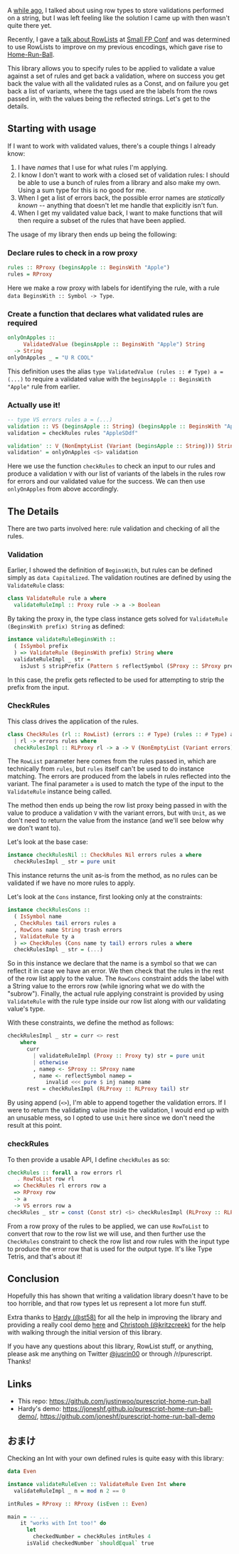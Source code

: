 A [while ago](http://qiita.com/kimagure/items/5c248844ab28c8c91b16), I talked about using row types to store validations performed on a string, but I was left feeling like the solution I came up with then wasn't quite there yet.

Recently, I gave a [talk about RowLists](https://www.reddit.com/r/purescript/comments/6xs5f2/rowlist_fun_with_purescript_slides_from_small_fp/) at [Small FP Conf](http://clojutre.org/2017/) and was determined to use RowLists to improve on my previous encodings, which gave rise to [Home-Run-Ball](https://github.com/justinwoo/purescript-home-run-ball).

This library allows you to specify rules to be applied to validate a value against a set of rules and get back a validation, where on success you get back the value with all the validated rules as a Const, and on failure you get back a list of variants, where the tags used are the labels from the rows passed in, with the values being the reflected strings. Let's get to the details.

## Starting with usage

If I want to work with validated values, there's a couple things I already know:

1. I have *names* that I use for what rules I'm applying.
2. I know I don't want to work with a closed set of validation rules: I should be able to use a bunch of rules from a library and also make my own. Using a sum type for this is no good for me.
3. When I get a list of errors back, the possible error names are *statically known* -- anything that doesn't let me handle that explicitly isn't fun.
4. When I get my validated value back, I want to make functions that will then require a subset of the rules that have been applied.

The usage of my library then ends up being the following:

### Declare rules to check in a row proxy

```hs
rules :: RProxy (beginsApple :: BeginsWith "Apple")
rules = RProxy
```

Here we make a row proxy with labels for identifying the rule, with a rule `data BeginsWith :: Symbol -> Type`.

### Create a function that declares what validated rules are required

```hs
onlyOnApples ::
     ValidatedValue (beginsApple :: BeginsWith "Apple") String
  -> String
onlyOnApples _ = "U R COOL"
```

This definition uses the alias `type ValidatedValue (rules :: # Type) a = (...)` to require a validated value with the `beginsApple :: BeginsWith "Apple"` rule from earlier.

### Actually use it!

```hs
-- type VS errors rules a = (...)
validation :: VS (beginsApple :: String) (beginsApple :: BeginsWith "Apple") String
validation = checkRules rules "AppleSDdf"

validation' :: V (NonEmptyList (Variant (beginsApple :: String))) String
validation' = onlyOnApples <$> validation
```

Here we use the function `checkRules` to check an input to our rules and produce a validation `V` with our list of variants of the labels in the rules row for errors and our validated value for the success. We can then use `onlyOnApples` from above accordingly.

## The Details

There are two parts involved here: rule validation and checking of all the rules.

### Validation

Earlier, I showed the definition of `BeginsWith`, but rules can be defined simply as `data Capitalized`. The validation routines are defined by using the `ValidateRule` class:

```hs
class ValidateRule rule a where
  validateRuleImpl :: Proxy rule -> a -> Boolean
```

By taking the proxy in, the type class instance gets solved for `ValidateRule (BeginsWith prefix) String` as defined:

```hs
instance validateRuleBeginsWith ::
  ( IsSymbol prefix
  ) => ValidateRule (BeginsWith prefix) String where
  validateRuleImpl _ str =
    isJust $ stripPrefix (Pattern $ reflectSymbol (SProxy :: SProxy prefix)) str
```

In this case, the prefix gets reflected to be used for attempting to strip the prefix from the input.

### CheckRules

This class drives the application of the rules.

```hs
class CheckRules (rl :: RowList) (errors :: # Type) (rules :: # Type) a
  | rl -> errors rules where
  checkRulesImpl :: RLProxy rl -> a -> V (NonEmptyList (Variant errors)) Unit
```

The `RowList` parameter here comes from the rules passed in, which are technically from `rules`, but `rules` itself can't be used to do instance matching. The errors are produced from the labels in rules reflected into the variant. The final parameter `a` is used to match the type of the input to the `ValidateRule` instance being called.

The method then ends up being the row list proxy being passed in with the value to produce a validation `V` with the variant errors, but with `Unit`, as we don't need to return the value from the instance (and we'll see below why we don't want to).

Let's look at the base case:

```hs
instance checkRulesNil :: CheckRules Nil errors rules a where
  checkRulesImpl _ str = pure unit
```

This instance returns the unit as-is from the method, as no rules can be validated if we have no more rules to apply.

Let's look at the `Cons` instance, first looking only at the constraints:

```hs
instance checkRulesCons ::
  ( IsSymbol name
  , CheckRules tail errors rules a
  , RowCons name String trash errors
  , ValidateRule ty a
  ) => CheckRules (Cons name ty tail) errors rules a where
  checkRulesImpl _ str = (...)
```

So in this instance we declare that the name is a symbol so that we can reflect it in case we have an error. We then check that the rules in the rest of the row list apply to the value. The `RowCons` constraint adds the label with a String value to the errors row (while ignoring what we do with the "subrow"). Finally, the actual rule applying constraint is provided by using `ValidateRule` with the rule type inside our row list along with our validating value's type.

With these constraints, we define the method as follows:

```hs
checkRulesImpl _ str = curr <> rest
    where
      curr
        | validateRuleImpl (Proxy :: Proxy ty) str = pure unit
        | otherwise
        , namep <- SProxy :: SProxy name
        , name <- reflectSymbol namep =
            invalid <<< pure $ inj namep name
      rest = checkRulesImpl (RLProxy :: RLProxy tail) str
```

By using append (`<>`), I'm able to append together the validation errors. If I were to return the validating value inside the validation, I would end up with an unusable mess, so I opted to use `Unit` here since we don't need the result at this point.

### checkRules

To then provide a usable API, I define `checkRules` as so:

```hs
checkRules :: forall a row errors rl
   . RowToList row rl
  => CheckRules rl errors row a
  => RProxy row
  -> a
  -> VS errors row a
checkRules _ str = const (Const str) <$> checkRulesImpl (RLProxy :: RLProxy rl) str
```

From a row proxy of the rules to be applied, we can use `RowToList` to convert that row to the row list we will use, and then further use the `CheckRules` constraint to check the row list and row rules with the input type to produce the error row that is used for the output type. It's like Type Tetris, and that's about it!

## Conclusion

Hopefully this has shown that writing a validation library doesn't have to be too horrible, and that row types let us represent a lot more fun stuff.

Extra thanks to [Hardy (@st58)](https://twitter.com/st58/) for all the help in improving the library and providing a really cool demo [here](https://github.com/joneshf/purescript-home-run-ball-demo) and [Christoph (@kritzcreek)](https://twitter.com/kritzcreek) for the help with walking through the initial version of this library.

If you have any questions about this library, RowList stuff, or anything, please ask me anything on Twitter [@jusrin00](https://twitter.com/jusrin00) or through /r/purescript. Thanks!

## Links

* This repo: https://github.com/justinwoo/purescript-home-run-ball
* Hardy's demo: https://joneshf.github.io/purescript-home-run-ball-demo/, https://github.com/joneshf/purescript-home-run-ball-demo

## おまけ

Checking an Int with your own defined rules is quite easy with this library:

```hs
data Even

instance validateRuleEven :: ValidateRule Even Int where
  validateRuleImpl _ n = mod n 2 == 0

intRules = RProxy :: RProxy (isEven :: Even)

main = -- ...
    it "works with Int too!" do
      let
        checkedNumber = checkRules intRules 4
      isValid checkedNumber `shouldEqual` true
```